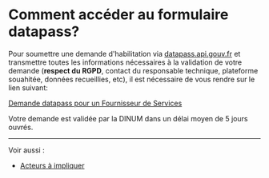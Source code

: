 
# Comment accéder au formulaire datapass?

Pour soumettre une demande d'habilitation via [datapass.api.gouv.fr](https://datapass.api.gouv.fr/) et transmettre toutes les informations nécessaires à la validation de votre demande (**respect du RGPD**, contact du responsable technique, plateforme souahitée, données recueillies, etc), il est nécessaire de vous rendre sur le lien suivant: 

[Demande datapass pour un Fournisseur de Services](https://datapass.api.gouv.fr/agent-connect-fs)

Votre demande est validée par la DINUM dans un délai moyen de 5 jours ouvrés.

---

Voir aussi : 
- [Acteurs à impliquer](../pilotage_fca/pilotage_fca_demarches_acteurs.md)